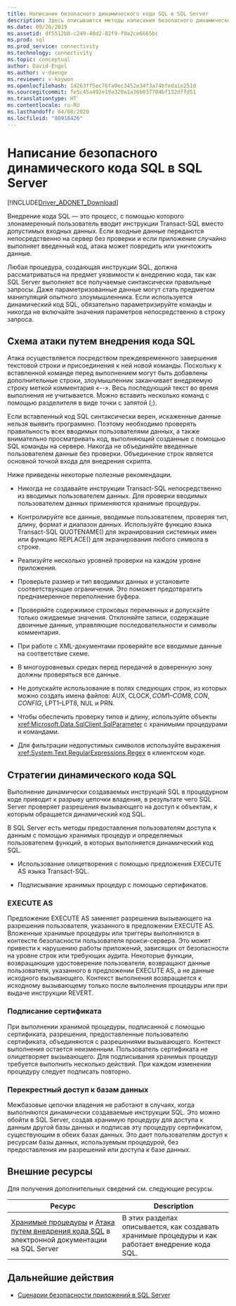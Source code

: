 ```yaml
---
title: Написание безопасного динамического кода SQL в SQL Server
description: Здесь описываются методы написания безопасного динамического кода SQL с использованием хранимых процедур.
ms.date: 09/26/2019
ms.assetid: df5512b0-c249-40d2-82f9-f9a2ce6665bc
ms.prod: sql
ms.prod_service: connectivity
ms.technology: connectivity
ms.topic: conceptual
author: David-Engel
ms.author: v-daenge
ms.reviewer: v-kaywon
ms.openlocfilehash: 1d263ff5ec76fa0ec3452e34f3a74bfeda1e251d
ms.sourcegitcommit: fe5c45a492e19a320a1a36b037704bf132dffd51
ms.translationtype: HT
ms.contentlocale: ru-RU
ms.lasthandoff: 04/08/2020
ms.locfileid: "80918426"
---
```

# <a name="writing-secure-dynamic-sql-in-sql-server"></a>Написание безопасного динамического кода SQL в SQL Server

[!INCLUDE[Driver_ADONET_Download](../../../includes/driver_adonet_download.md)]

Внедрение кода SQL — это процесс, с помощью которого злонамеренный пользователь вводит инструкции Transact-SQL вместо допустимых входных данных. Если входные данные передаются непосредственно на сервер без проверки и если приложение случайно выполняет введенный код, атака может повредить или уничтожить данные.  
  
Любая процедура, создающая инструкции SQL, должна рассматриваться на предмет уязвимости к внедрению кода, так как SQL Server выполняет все получаемые синтаксически правильные запросы. Даже параметризованные данные могут стать предметом манипуляций опытного злоумышленника. Если используется динамический код SQL, обязательно параметризируйте команды и никогда не включайте значения параметров непосредственно в строку запроса.  
  
## <a name="anatomy-of-a-sql-injection-attack"></a>Схема атаки путем внедрения кода SQL  
Атака осуществляется посредством преждевременного завершения текстовой строки и присоединения к ней новой команды. Поскольку к вставленной команде перед выполнением могут быть добавлены дополнительные строки, злоумышленник заканчивает внедряемую строку меткой комментария «--». Весь последующий текст во время выполнения не учитывается. Можно вставить несколько команд с помощью разделителя в виде точки с запятой (;).  
  
Если вставленный код SQL синтаксически верен, искаженные данные нельзя выявить программно. Поэтому необходимо проверять правильность всех вводимых пользователями данных, а также внимательно просматривать код, выполняющий созданные с помощью SQL команды на сервере. Никогда не объединяйте введенные пользователем данные без проверки. Объединение строк является основной точкой входа для внедрения скрипта.  
  
Ниже приведены некоторые полезные рекомендации.  
  
- Никогда не создавайте инструкции Transact-SQL непосредственно из вводимых пользователем данных. Для проверки вводимых пользователем данных применяются хранимые процедуры.  
  
- Контролируйте все данные, вводимые пользователем, проверяя тип, длину, формат и диапазон данных. Используйте функцию языка Transact-SQL QUOTENAME() для экранирования системных имен или функцию REPLACE() для экранирования любого символа в строке.  
  
- Реализуйте несколько уровней проверки на каждом уровне приложения.  
  
- Проверьте размер и тип вводимых данных и установите соответствующие ограничения. Это поможет предотвратить преднамеренное переполнение буфера.  
  
- Проверяйте содержимое строковых переменных и допускайте только ожидаемые значения. Отклоняйте записи, содержащие двоичные данные, управляющие последовательности и символы комментария.  
  
- При работе с XML-документами проверяйте все вводимые данные на соответствие схеме.  
  
- В многоуровневых средах перед передачей в доверенную зону должны проверяться все данные.  
  
- Не допускайте использование в полях следующих строк, из которых можно создать имена файлов: AUX, CLOCK$, COM1–COM8, CON, CONFIG$, LPT1–LPT8, NUL и PRN.  
  
- Чтобы обеспечить проверку типов и длину, используйте объекты <xref:Microsoft.Data.SqlClient.SqlParameter> с хранимыми процедурами и командами.  
  
- Для фильтрации недопустимых символов используйте выражения <xref:System.Text.RegularExpressions.Regex> в клиентском коде.  
  
## <a name="dynamic-sql-strategies"></a>Стратегии динамического кода SQL  
Выполнение динамически создаваемых инструкций SQL в процедурном коде приводит к разрыву цепочки владения, в результате чего SQL Server проверяет разрешения вызывающего на доступ к объектам, к которым обращается динамический код SQL.  
  
В SQL Server есть методы предоставления пользователям доступа к данным с помощью хранимых процедур и определяемых пользователем функций, в которых выполняется динамический код SQL.  
  
- Использование олицетворения с помощью предложения EXECUTE AS языка Transact-SQL.  
  
- Подписывание хранимых процедур с помощью сертификатов.  
  
### <a name="execute-as"></a>EXECUTE AS  
Предложение EXECUTE AS заменяет разрешения вызывающего на разрешения пользователя, указанного в предложении EXECUTE AS. Вложенные хранимые процедуры или триггеры выполняются в контексте безопасности пользователя прокси-сервера. Это может привести к нарушению работы приложений, зависящих от безопасности на уровне строк или требующих аудита. Некоторые функции, возвращающие удостоверение пользователя, возвращают данные пользователя, указанного в предложении EXECUTE AS, а не данные исходного вызывающего. Контекст выполнения возвращается к исходному вызывающему только после выполнения процедуры или при выдаче инструкции REVERT.  
  
### <a name="certificate-signing"></a>Подписание сертификата  
При выполнении хранимой процедуры, подписанной с помощью сертификата, разрешения, предоставленные пользователю сертификата, объединяются с разрешениями вызывающего. Контекст выполнения остается неизменным. Пользователь сертификата не олицетворяет вызывающего. Для подписывания хранимых процедур требуется выполнить несколько действий. При каждом изменении процедуру следует подписать повторно.  
  
### <a name="cross-database-access"></a>Перекрестный доступ к базам данных  
Межбазовые цепочки владения не работают в случаях, когда выполняются динамически создаваемые инструкции SQL. Это можно обойти в SQL Server, создав хранимую процедуру для доступа к данным другой базы данных и подписав эту процедуру сертификатом, существующим в обеих базах данных. Это дает пользователям доступ к ресурсам базы данных, используемым процедурой, без предоставления им разрешений или доступа к базе данных.  
  
## <a name="external-resources"></a>Внешние ресурсы  
Для получения дополнительных сведений см. следующие ресурсы.  
  
|Ресурс|Description|  
|--------------|-----------------|  
|[Хранимые процедуры](../../../relational-databases/stored-procedures/stored-procedures-database-engine.md) и [Атака путем внедрения кода SQL](../../../relational-databases/security/sql-injection.md) в электронной документации на SQL Server|В этих разделах описывается, как создавать хранимые процедуры и как работает внедрение кода SQL.|  
  
## <a name="next-steps"></a>Дальнейшие действия
- [Сценарии безопасности приложений в SQL Server](application-security-scenarios-sql-server.md)
